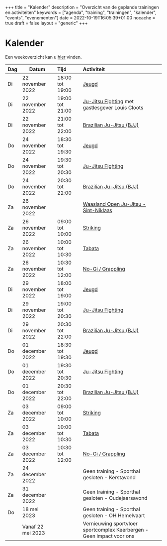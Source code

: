 +++
title = "Kalender"
description = "Overzicht van de geplande trainingen en activiteiten"
keywords = ["agenda", "training", "trainingen", "kalender", "events", "evenementen"]
date = 2022-10-19T16:05:39+01:00
nocache = true
draft = false
layout = "generic"
+++

# Kalender

Een weekoverzicht kan u [hier](/trainingen) vinden.
    
| Dag | Datum                 | Tijd            | Activiteit                                                                                                                                                    |
|-----|-----------------------|:----------------|:--------------------------------------------------------------------------------------------------------------------------------------------------------------|
| Di  | 22 november 2022      | 18:00 tot 19:00 | [Jeugd](/jeugd)                                                                                                                                               |
| Di  | 22 november 2022      | 19:00 tot 21:00 | [Ju-Jitsu Fighting](/fighting) met gastlesgever Louis Cloots                                                                                                  |
| Di  | 22 november 2022      | 21:00 tot 22:00 | [Brazilian Ju-Jitsu (BJJ)](/bjj)                                                                                                                              |
| Do  | 24 november 2022      | 18:30 tot 19:30 | [Jeugd](/jeugd)                                                                                                                                               |
| Do  | 24 november 2022      | 19:30 tot 20:30 | [Ju-Jitsu Fighting](/fighting)                                                                                                                                |
| Do  | 24 november 2022      | 20:30 tot 22:00 | [Brazilian Ju-Jitsu (BJJ)](/bjj)                                                                                                                              |
| Za  | 26 november 2022      |                 | [Waasland Open Ju-Jitsu - Sint-Niklaas](https://www.sportdata.org/ju-jitsu/set-online/veranstaltung_info_main.php?active_menu=calendar&vernr=372#a_eventhead) |
| Za  | 26 november 2022      | 09:00 tot 10:00 | [Striking](/striking)                                                                                                                                         |
| Za  | 26 november 2022      | 10:00 tot 10:30 | [Tabata](/tabata)                                                                                                                                             |
| Za  | 26 november 2022      | 10:30 tot 12:00 | [No-Gi / Grappling](/grappling)                                                                                                                               |
| Di  | 29 november 2022      | 18:00 tot 19:00 | [Jeugd](/jeugd)                                                                                                                                               |
| Di  | 29 november 2022      | 19:00 tot 20:30 | [Ju-Jitsu Fighting](/fighting)                                                                                                                                |
| Di  | 29 november 2022      | 20:30 tot 22:00 | [Brazilian Ju-Jitsu (BJJ)](/bjj)                                                                                                                              |
| Do  | 01 december 2022      | 18:30 tot 19:30 | [Jeugd](/jeugd)                                                                                                                                               |
| Do  | 01 december 2022      | 19:30 tot 20:30 | [Ju-Jitsu Fighting](/fighting)                                                                                                                                |
| Do  | 01 december 2022      | 20:30 tot 22:00 | [Brazilian Ju-Jitsu (BJJ)](/bjj)                                                                                                                              |
| Za  | 03 december 2022      | 09:00 tot 10:00 | [Striking](/striking)                                                                                                                                         |
| Za  | 03 december 2022      | 10:00 tot 10:30 | [Tabata](/tabata)                                                                                                                                             |
| Za  | 03 december 2022      | 10:30 tot 12:00 | [No-Gi / Grappling](/grappling)                                                                                                                               |
| Za  | 24 december 2022      |                 | Geen training - Sporthal gesloten - Kerstavond                                                                                                                |
| Za  | 31 december 2022      |                 | Geen training - Sporthal gesloten - Oudejaarsavond                                                                                                            |
| Do  | 18 mei 2023           |                 | Geen training - Sporthal gesloten - OH Hemelvaart                                                                                                             |
|     | Vanaf 22 mei 2023     |                 | Vernieuwing sportvloer sportcomplex Keerbergen - Geen impact voor ons                                                                                         |